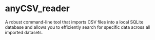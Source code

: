 # anyCSV_reader
A robust command-line tool that imports CSV files into a local SQLite database and allows you to efficiently search for specific data across all imported datasets. 

